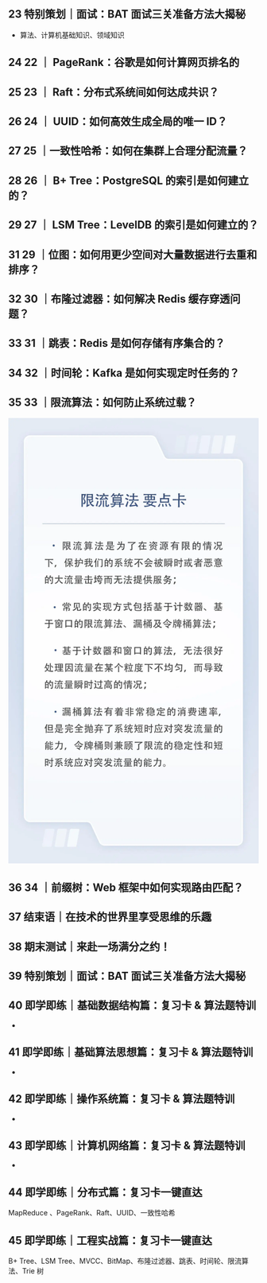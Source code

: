## 23 特别策划｜面试：BAT 面试三关准备方法大揭秘

- 算法、计算机基础知识、领域知识

## 24 22 ｜ PageRank：谷歌是如何计算网页排名的

## 25 23 ｜ Raft：分布式系统间如何达成共识？

## 26 24 ｜ UUID：如何高效生成全局的唯一 ID？

## 27 25 ｜一致性哈希：如何在集群上合理分配流量？

## 28 26 ｜ B+ Tree：PostgreSQL 的索引是如何建立的？

## 29 27 ｜ LSM Tree：LevelDB 的索引是如何建立的？

## 31 29 ｜位图：如何用更少空间对大量数据进行去重和排序？

## 32 30 ｜布隆过滤器：如何解决 Redis 缓存穿透问题？

## 33 31 ｜跳表：Redis 是如何存储有序集合的？

## 34 32 ｜时间轮：Kafka 是如何实现定时任务的？

## 35 33 ｜限流算法：如何防止系统过载？

![alt text](image-8.png)

## 36 34 ｜前缀树：Web 框架中如何实现路由匹配？

## 37 结束语｜在技术的世界里享受思维的乐趣

## 38 期末测试｜来赴一场满分之约！

## 39 特别策划｜面试：BAT 面试三关准备方法大揭秘

## 40 即学即练｜基础数据结构篇：复习卡 & 算法题特训

-

## 41 即学即练｜基础算法思想篇：复习卡 & 算法题特训

-

## 42 即学即练｜操作系统篇：复习卡 & 算法题特训

-

## 43 即学即练｜计算机网络篇：复习卡 & 算法题特训

-

## 44 即学即练｜分布式篇：复习卡一键直达

MapReduce 、PageRank、Raft、UUID、一致性哈希

## 45 即学即练｜工程实战篇：复习卡一键直达

B+ Tree、LSM Tree、MVCC、BitMap、布隆过滤器、跳表、时间轮、限流算法、Trie 树
